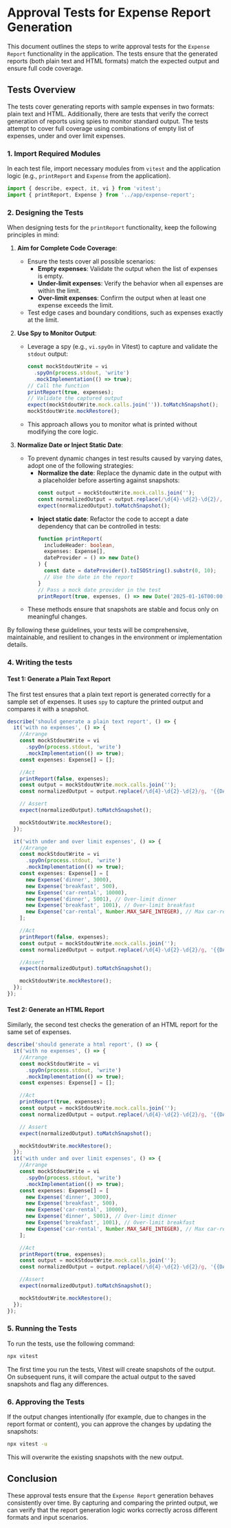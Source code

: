 # Approval Tests for Expense Report Generation

This document outlines the steps to write approval tests for the `Expense Report` functionality in the application. The tests ensure that the generated reports (both plain text and HTML formats) match the expected output and ensure full code coverage.

## Tests Overview

The tests cover generating reports with sample expenses in two formats: plain text and HTML. Additionally, there are tests that verify the correct generation of reports using spies to monitor standard output. The tests attempt to cover full coverage using combinations of empty list of expenses, under and over limit expenses.

### 1. Import Required Modules

In each test file, import necessary modules from `vitest` and the application logic (e.g., `printReport` and `Expense` from the application).

```ts
import { describe, expect, it, vi } from 'vitest';
import { printReport, Expense } from '../app/expense-report';
```

### 2. Designing the Tests

When designing tests for the `printReport` functionality, keep the following principles in mind:

1. **Aim for Complete Code Coverage**:

   - Ensure the tests cover all possible scenarios:
     - **Empty expenses**: Validate the output when the list of expenses is empty.
     - **Under-limit expenses**: Verify the behavior when all expenses are within the limit.
     - **Over-limit expenses**: Confirm the output when at least one expense exceeds the limit.
   - Test edge cases and boundary conditions, such as expenses exactly at the limit.

2. **Use Spy to Monitor Output**:

   - Leverage a spy (e.g., `vi.spyOn` in Vitest) to capture and validate the `stdout` output:
     ```typescript
     const mockStdoutWrite = vi
       .spyOn(process.stdout, 'write')
       .mockImplementation(() => true);
     // Call the function
     printReport(true, expenses);
     // Validate the captured output
     expect(mockStdoutWrite.mock.calls.join('')).toMatchSnapshot();
     mockStdoutWrite.mockRestore();
     ```
   - This approach allows you to monitor what is printed without modifying the core logic.

3. **Normalize Date or Inject Static Date**:
   - To prevent dynamic changes in test results caused by varying dates, adopt one of the following strategies:
     - **Normalize the date**: Replace the dynamic date in the output with a placeholder before asserting against snapshots:
       ```typescript
       const output = mockStdoutWrite.mock.calls.join('');
       const normalizedOutput = output.replace(/\d{4}-\d{2}-\d{2}/, '{{DATE}}');
       expect(normalizedOutput).toMatchSnapshot();
       ```
     - **Inject static date**: Refactor the code to accept a date dependency that can be controlled in tests:
       ```typescript
       function printReport(
         includeHeader: boolean,
         expenses: Expense[],
         dateProvider = () => new Date()
       ) {
         const date = dateProvider().toISOString().substr(0, 10);
         // Use the date in the report
       }
       // Pass a mock date provider in the test
       printReport(true, expenses, () => new Date('2025-01-16T00:00:00Z'));
       ```
   - These methods ensure that snapshots are stable and focus only on meaningful changes.

By following these guidelines, your tests will be comprehensive, maintainable, and resilient to changes in the environment or implementation details.

### 4. Writing the tests

#### Test 1: Generate a Plain Text Report

The first test ensures that a plain text report is generated correctly for a sample set of expenses. It uses `spy` to capture the printed output and compares it with a snapshot.

```ts
describe('should generate a plain text report', () => {
  it('with no expenses', () => {
    //Arrange
    const mockStdoutWrite = vi
      .spyOn(process.stdout, 'write')
      .mockImplementation(() => true);
    const expenses: Expense[] = [];

    //Act
    printReport(false, expenses);
    const output = mockStdoutWrite.mock.calls.join('');
    const normalizedOutput = output.replace(/\d{4}-\d{2}-\d{2}/g, '{{DATE}}'); // Normalize the date (e.g., YYYY-MM-DD)

    // Assert
    expect(normalizedOutput).toMatchSnapshot();

    mockStdoutWrite.mockRestore();
  });

  it('with under and over limit expenses', () => {
    //Arrange
    const mockStdoutWrite = vi
      .spyOn(process.stdout, 'write')
      .mockImplementation(() => true);
    const expenses: Expense[] = [
      new Expense('dinner', 3000),
      new Expense('breakfast', 500),
      new Expense('car-rental', 10000),
      new Expense('dinner', 5001), // Over-limit dinner
      new Expense('breakfast', 1001), // Over-limit breakfast
      new Expense('car-rental', Number.MAX_SAFE_INTEGER), // Max car-rental
    ];

    //Act
    printReport(false, expenses);
    const output = mockStdoutWrite.mock.calls.join('');
    const normalizedOutput = output.replace(/\d{4}-\d{2}-\d{2}/g, '{{DATE}}'); // Normalize the date (e.g., YYYY-MM-DD)

    //Assert
    expect(normalizedOutput).toMatchSnapshot();

    mockStdoutWrite.mockRestore();
  });
});
```

#### Test 2: Generate an HTML Report

Similarly, the second test checks the generation of an HTML report for the same set of expenses.

```ts
describe('should generate a html report', () => {
  it('with no expenses', () => {
    //Arrange
    const mockStdoutWrite = vi
      .spyOn(process.stdout, 'write')
      .mockImplementation(() => true);
    const expenses: Expense[] = [];

    //Act
    printReport(true, expenses);
    const output = mockStdoutWrite.mock.calls.join('');
    const normalizedOutput = output.replace(/\d{4}-\d{2}-\d{2}/g, '{{DATE}}'); // Normalize the date (e.g., YYYY-MM-DD)

    // Assert
    expect(normalizedOutput).toMatchSnapshot();

    mockStdoutWrite.mockRestore();
  });
  it('with under and over limit expenses', () => {
    //Arrange
    const mockStdoutWrite = vi
      .spyOn(process.stdout, 'write')
      .mockImplementation(() => true);
    const expenses: Expense[] = [
      new Expense('dinner', 3000),
      new Expense('breakfast', 500),
      new Expense('car-rental', 10000),
      new Expense('dinner', 5001), // Over-limit dinner
      new Expense('breakfast', 1001), // Over-limit breakfast
      new Expense('car-rental', Number.MAX_SAFE_INTEGER), // Max car-rental
    ];

    //Act
    printReport(true, expenses);
    const output = mockStdoutWrite.mock.calls.join('');
    const normalizedOutput = output.replace(/\d{4}-\d{2}-\d{2}/g, '{{DATE}}'); // Normalize the date (e.g., YYYY-MM-DD)

    //Assert
    expect(normalizedOutput).toMatchSnapshot();

    mockStdoutWrite.mockRestore();
  });
});
```

### 5. Running the Tests

To run the tests, use the following command:

```bash
npx vitest
```

The first time you run the tests, Vitest will create snapshots of the output. On subsequent runs, it will compare the actual output to the saved snapshots and flag any differences.

### 6. Approving the Tests

If the output changes intentionally (for example, due to changes in the report format or content), you can approve the changes by updating the snapshots:

```bash
npx vitest -u
```

This will overwrite the existing snapshots with the new output.

## Conclusion

These approval tests ensure that the `Expense Report` generation behaves consistently over time. By capturing and comparing the printed output, we can verify that the report generation logic works correctly across different formats and input scenarios.
